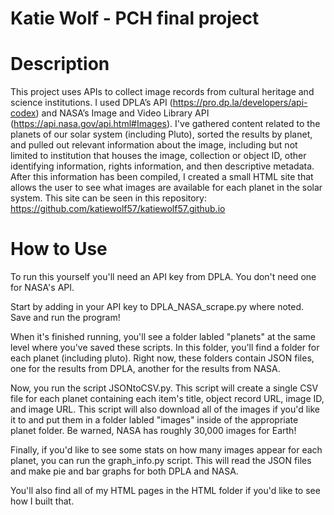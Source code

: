 # Katie Wolf - PCH final project

# Description
This project uses APIs to collect image records from cultural heritage and science institutions. I used DPLA’s API (https://pro.dp.la/developers/api-codex) and NASA’s Image and Video Library API (https://api.nasa.gov/api.html#Images). I've gathered content related to the planets of our solar system (including Pluto), sorted the results by planet, and pulled out relevant information about the image, including but not limited to institution that houses the image, collection or object ID, other identifying information, rights information, and then descriptive metadata. 
After this information has been compiled, I created a small HTML site that allows the user to see what images are available for each planet in the solar system. This site can be seen in this repository: https://github.com/katiewolf57/katiewolf57.github.io


# How to Use

To run this yourself you'll need an API key from DPLA. You don't need one for NASA's API. 

Start by adding in your API key to DPLA_NASA_scrape.py where noted. 
Save and run the program!

When it's finished running, you'll see a folder labled "planets" at the same level where you've saved these scripts. In this folder, you'll find a folder for each planet (including pluto). Right now, these folders contain JSON files, one for the results from DPLA, another for the results from NASA. 

Now, you run the script JSONtoCSV.py. This script will create a single CSV file for each planet containing each item's title, object record URL, image ID, and image URL. This script will also download all of the images if you'd like it to and put them in a folder labled "images" inside of the appropriate planet folder. Be warned, NASA has roughly 30,000 images for Earth!  

Finally, if you'd like to see some stats on how many images appear for each planet, you can run the graph_info.py script. This will read the JSON files and make pie and bar graphs for both DPLA and NASA. 


You'll also find all of my HTML pages in the HTML folder if you'd like to see how I built that. 
